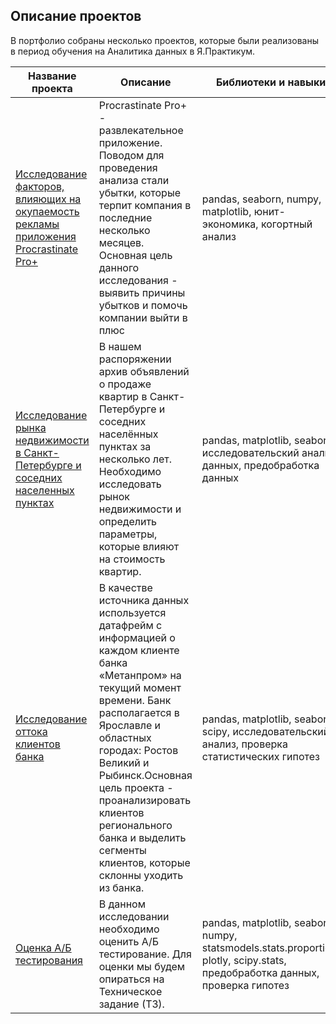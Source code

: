 ## Описание проектов ##

В портфолио собраны несколько проектов, которые были реализованы в период обучения на Аналитика данных в Я.Практикум.


| Название проекта | Описание | Библиотеки и навыки |
|----------|----------|----------|
| [Исследование факторов, влияющих на окупаемость рекламы приложения Procrastinate Pro+](https://github.com/YuliaBraslavskaya/projects/tree/main/advertising)|  Procrastinate Pro+ - развлекательное приложение. Поводом для проведения анализа стали убытки, которые терпит компания в последние несколько месяцев. Основная цель данного исследования - выявить причины убытков и помочь компании выйти в плюс|pandas, seaborn, numpy, matplotlib, юнит-экономика, когортный анализ
| [Исследование рынка недвижимости в Санкт-Петербурге и соседних населенных пунктах](https://github.com/YuliaBraslavskaya/projects/tree/main/apartment_research)| В нашем распоряжении архив объявлений о продаже квартир в Санкт-Петербурге и соседних населённых пунктах за несколько лет. Необходимо исследовать рынок недвижимости и определить параметры, которые влияют на стоимость квартир.  |pandas,   matplotlib, seaborn, исследовательский анализ данных, предобработка данных 
[Исследование оттока клиентов банка](https://github.com/YuliaBraslavskaya/projects/tree/main/customer_outflow)|В качестве источника данных используется датафрейм с информацией о каждом клиенте банка «Метанпром» на текущий момент времени. Банк располагается в Ярославле и областных городах: Ростов Великий и Рыбинск.Основная цель проекта - проанализировать клиентов регионального банка и выделить сегменты клиентов, которые склонны уходить из банка.| pandas,   matplotlib, seaborn, scipy, исследовательский анализ, проверка статистических гипотез |
[Оценка А/Б тестирования](https://github.com/YuliaBraslavskaya/projects/tree/main/estimation_AB_test)|В данном исследовании необходимо оценить А/Б тестирование. Для оценки мы будем опираться на Техническое задание (ТЗ).|pandas, matplotlib, seaborn, numpy, statsmodels.stats.proportion, plotly, scipy.stats, предобработка данных, проверка гипотез

